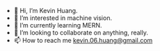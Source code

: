 - 👋 Hi, I’m Kevin Huang.
- 👀 I’m interested in machine vision.
- 🌱 I’m currently learning MERN.
- 💞️ I’m looking to collaborate on anything, really.
- 📫 How to reach me kevin.06.huang@gmail.com

<!---
kevin-06-huang/kevin-06-huang is a ✨ special ✨ repository because its `README.md` (this file) appears on your GitHub profile.
You can click the Preview link to take a look at your changes.
--->
